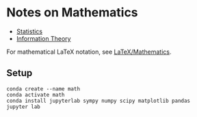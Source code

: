 # Notes on Mathematics

* [Statistics](https://nbviewer.jupyter.org/github/thomd/notes-on-mathematics/blob/master/statistics.ipynb)
* [Information Theory](https://nbviewer.jupyter.org/github/thomd/notes-on-mathematics/blob/master/information-theory.ipynb)

For mathematical LaTeX notation, see [LaTeX/Mathematics](https://en.wikibooks.org/wiki/LaTeX/Mathematics).

## Setup

    conda create --name math
    conda activate math
    conda install jupyterlab sympy numpy scipy matplotlib pandas
    jupyter lab


